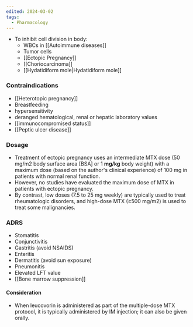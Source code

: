 ```yaml
---
edited: 2024-03-02
tags:
  - Pharmacology
---
```


- To inhibit cell division in body:
	- WBCs in [[Autoimmune diseases]]
	- Tumor cells
	- [[Ectopic Pregnancy]] 
	- [[Choriocarcinoma]]
	- [[Hydatidiform mole|Hydatidiform mole]] 
### Contraindications
- [[Heterotopic pregnancy]]
- Breastfeeding
- hypersensitivity
- deranged hematological, renal or hepatic laboratory values
- [[immunocompromised status]]
- [[Peptic ulcer disease]] 

### Dosage
- Treatment of ectopic pregnancy uses an intermediate MTX dose (50 mg/m2 body surface area [BSA] or 1 **mg/kg** body weight) with a maximum dose (based on the author's clinical experience) of 100 mg in patients with normal renal function. 
- However, no studies have evaluated the maximum dose of MTX in patients with ectopic pregnancy.
- By contrast, low doses (7.5 to 25 mg weekly) are typically used to treat rheumatologic disorders, and high-dose MTX (≥500 mg/m2) is used to treat some malignancies.

### ADRS
- Stomatitis
- Conjunctivitis
- Gastritis (avoid NSAIDS)
- Enteritis
- Dermatitis (avoid sun exposure)
- Pneumonitis
- Elevated LFT value
- [[Bone marrow suppression]] 
#### Consideration
- When leucovorin is administered as part of the multiple-dose MTX protocol, it is typically administered by IM injection; it can also be given orally.